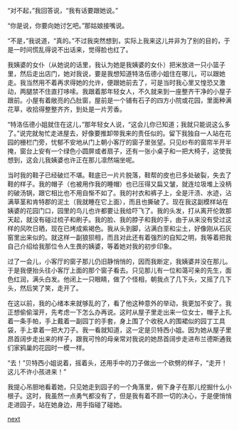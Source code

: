 
“对不起，”我回答说，“我有话要跟她说。”

“你是说，你要向她讨乞吧。”那姑娘接嘴说。

“不是，”我说道，“真的。”不过我突然想到，实际上我来这儿并非为了别的目的，于是一时间慌乱得说不出话来，觉得脸也红了。

我姨婆的女仆（从她说的话里，我认为她是我姨婆的女仆）把米放进一只小篮子里，然后走出店门，她对我说，要是我想知道特洛伍德小姐住在哪儿，可以跟她走。我当然用不着再求得她的允许，便跟她前去了，可是当时我心里又惶恐又激动，两腿禁不住直打哆嗦。我跟着那年轻女人，不久就来到一座整齐干净的小屋子跟前。小屋有着敞亮的凸肚窗，屋前是一个铺有石子的四方小院或花园，里面种满花草，收拾得整整齐齐，到处是一片芳香。

“特洛伍德小姐就住在这儿，”那年轻女人说，“这会儿你已知道；我就只能说这么多了。”说完就匆忙走进屋去，好像要推卸带我来的责任似的。留下我独自一人站在花园的栅栏门旁，忧郁不安地从门上朝小客厅的窗子里张望。只见纱布的窗帘半开半掩，窗台上安有一个绿色小圆屏或者扇子，还有一张小桌子和一把大椅子，这使我想到，这会儿我姨婆也许正在那儿凛然端坐呢。

当时我的鞋子已经破烂不堪。鞋底已一片片脱落，鞋帮的皮也已多处破裂，失去了鞋的样子。我的帽子（也被用作我的睡帽）也已压得又扁又皱，就连垃圾堆上没柄的破汤锅，跟它相比也不用自惭不如了。我的衬衣和裤子上，全是汗渍、水迹，沾满草茎和肯特郡的泥土（我就睡在它上面），而且也撕破了。现在我这副模样站在姨婆的花园门口，园里的鸟儿也许都要让我给吓飞了。我的头发，打从离开伦敦那天起，就没有碰过梳子和刷子。我的脸、我的脖子和我的手，由于从来没有受过这样的风吹日晒，现在已烤成紫褐色。我从头到脚，沾满白垩和尘土，好像刚从石灰窑里出来似的。就这样一副狼狈相，而且对此还有着强烈的自知之明，我等着把我自己介绍给我那位令人生畏的姨婆，等着她对我的初步印象。

过了一会儿，小客厅的窗子那儿仍旧静悄悄的，因而我断定，我姨婆并没在那儿。于是我便抬头往小客厅上面的那个窗子看去。只见那儿有一位和蔼可亲的先生，面色红润，满头白发。他闭上一只眼睛，做了个怪相，朝我点了几下头，又摇了几下头，然后笑了笑，走开了。

在这以前，我的心绪本来就够乱的了，看了他这种意外的举动，我更加不安了。我正想偷偷溜开，先考虑一下怎么办再说。这时从屋子里走出来一位女士，帽子上扎着一条手帕，手上戴着一副园丁的手套，身上围了个收税人的围裙似的园丁工具袋，手上拿着一把大刀子。我一看就知道，这一定是贝特西小姐。因为她从屋子里昂首阔步走出来的样子，跟我可怜的母亲常对我说的她昂首阔步走进布兰德斯通我们家鸦巢的花园时一模一样。

“去！”贝特西小姐说着，摇着头，还用手中的刀子做出一个砍劈的样子，“走开！这儿不许小孩进来！”

我提心吊胆地看着她，只见她走到园子的一个角落里，俯下身子在那儿挖掘什么小根子。这时，我虽然一点勇气都没有了，但是我有着不顾一切的决心，于是便悄悄走进园子，站在她身边，用手指碰了碰她。

[next](page177)